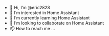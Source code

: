 - 👋 Hi, I’m @eric2828
- 👀 I’m interested in Home Assistant
- 🌱 I’m currently learning Home Assistant
- 💞️ I’m looking to collaborate on Home Assistant
- 📫 How to reach me ...

<!---
eric2828/eric2828 is a ✨ special ✨ repository because its `README.md` (this file) appears on your GitHub profile.
You can click the Preview link to take a look at your changes.
--->

